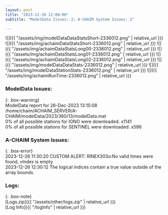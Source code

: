 ```yaml
---
layout: post
title: "2023-12-26 12:00:00"
subtitle: "ModelData Issues: 2; A-CHAIM System Issues: 2"

---
```


![]({{ "/assets/img/modelDataDataStatsShort-2336012.png" | relative_url }})
![]({{ "/assets/img/achaimDataStatsShort-2336012.png" | relative_url }})
![]({{ "/assets/img/achaimDataStatsLong00-2336012.png" | relative_url }})
![]({{ "/assets/img/achaimDataStatsLong01-2336012.png" | relative_url }})
![]({{ "/assets/img/achaimDataStatsLong02-2336012.png" | relative_url }})
![]({{ "/assets/img/modelDataDataStats-2336012.png" | relative_url }})
![]({{ "/assets/img/modelDataStationStats-2336012.png" | relative_url }})
![]({{ "/assets/img/achaimRunTime-2336012.png" | relative_url }})


### ModelData Issues:  
  
{: .box-warning}  
 ModelData report for 26-Dec-2023 13:15:08   
 /home/chaim/ACHAIM_SERVER/A-CHAIM/modelData/2023/360/13/modelData.mat   
 0% of all possible stations for IONO were downloaded. x1141   
 0% of all possible stations for SENTINEL were downloaded. x596   
  
### A-CHAIM System Issues:  
  
{: .box-error}  
2023-12-26 11:30:20 CUSTOM ALERT: RINEX303o:No valid times were found, vIndex is empty  
2023-12-26 12:30:12 The logical indices contain a true value outside of the array bounds.  

### Logs:  
  
{: .box-note}  
[Logs.zip]({{ "/assets/other/logs.zip" | relative_url }})  
[Log Info]({{ "/logInfo" | relative_url }})  
